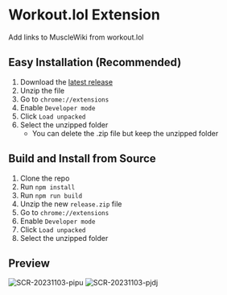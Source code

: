# Workout.lol Extension

Add links to MuscleWiki from workout.lol

## Easy Installation (Recommended)

1. Download the [latest release](https://github.com/buidlcat/workout-lol-ext/releases/tag/v1.0)
2. Unzip the file
3. Go to `chrome://extensions`
4. Enable `Developer mode`
5. Click `Load unpacked`
6. Select the unzipped folder
    * You can delete the .zip file but keep the unzipped folder

## Build and Install from Source

1. Clone the repo
2. Run `npm install`
3. Run `npm run build`
4. Unzip the new `release.zip` file
5. Go to `chrome://extensions`
6. Enable `Developer mode`
7. Click `Load unpacked`
8. Select the unzipped folder

## Preview

![SCR-20231103-pipu](https://github.com/buidlcat/workout-lol-ext/assets/138834546/5899c997-2839-4f53-bea6-afecbaba8961)
![SCR-20231103-pjdj](https://github.com/buidlcat/workout-lol-ext/assets/138834546/ce254ff8-25c7-4a7a-9a82-b83c717d9702)
